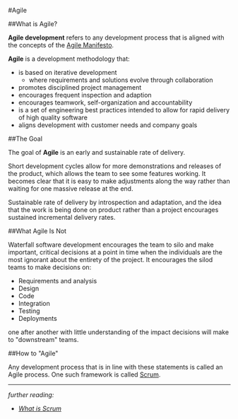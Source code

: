 #Agile

##What is Agile?

**Agile development** refers to any development process that is aligned with the concepts of the [Agile Manifesto](./agile-manifesto.md).

**Agile** is a development methodology that:

* is based on iterative development
    * where requirements and solutions evolve through collaboration
* promotes disciplined project management
* encourages frequent inspection and adaption
* encourages teamwork, self-organization and accountability
* is a set of engineering best practices intended to allow for rapid delivery of high quality software
* aligns development with customer needs and company goals

##The Goal

The goal of **Agile** is an early and sustainable rate of delivery.

Short development cycles allow for more demonstrations and releases of the product, which allows the team to see some features working. It becomes clear that it is easy to make adjustments along the way rather than waiting for one massive release at the end.

Sustainable rate of delivery by introspection and adaptation, and the idea that the work is being done on product rather than a project encourages sustained incremental delivery rates.

##What Agile Is Not

Waterfall software development encourages the team to silo and make important, critical decisions at a point in time when the individuals are the most ignorant about the entirety of the project. It encourages the silod teams to make decisions on:

* Requirements and analysis
* Design
* Code
* Integration
* Testing
* Deployments

one after another with little understanding of the impact decisions will make to "downstream" teams.

##How to "Agile"

Any development process that is in line with these statements is called an Agile process. One such framework is called [Scrum](./scrum/readme.md).

----
*further reading:*

* *[What is Scrum](./scrum/readme.md)*
